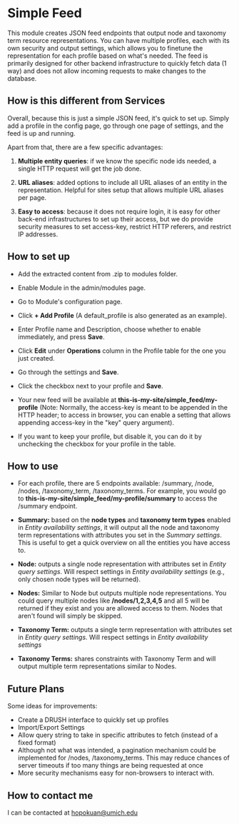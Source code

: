 # Simple Feed #

This module creates JSON feed endpoints that output node and taxonomy term resource representations. You can have multiple profiles, each with its own security and output settings, which allows you to finetune the representation for each profile based on what's needed. The feed is primarily designed for other backend infrastructure to quickly fetch data (1 way) and does not allow incoming requests to make changes to the database.

## How is this different from Services ##

Overall, because this is just a simple JSON feed, it's quick to set up. Simply add a profile in the config page, go through one page of settings, and the feed is up and running.

Apart from that, there are a few specific advantages:

1. **Multiple entity queries**: if we know the specific node ids needed, a single HTTP request will get the job done.

1. **URL aliases**: added options to include all URL aliases of an entity in the representation. Helpful for sites setup that allows multiple URL aliases per page.

1. **Easy to access**: because it does not require login, it is easy for other back-end infrastructures to set up their access, but we do provide security measures to set access-key, restrict HTTP referers, and restrict IP addresses.

## How to set up ##

* Add the extracted content from .zip to modules folder.

* Enable Module in the admin/modules page.

* Go to Module's configuration page.

* Click **+ Add Profile** (A default_profile is also generated as an example).

* Enter Profile name and Description, choose whether to enable immediately, and press **Save**.

* Click **Edit** under **Operations** column in the Profile table for the one you just created.

* Go through the settings and **Save**.

* Click the checkbox next to your profile and **Save**.

* Your new feed will be available at **this-is-my-site/simple_feed/my-profile** (Note: Normally, the access-key is meant to be appended in the HTTP header; to access in browser, you can enable a setting that allows appending access-key in the "key" query argument).

* If you want to keep your profile, but disable it, you can do it by unchecking the checkbox for your profile in the table.

## How to use ##

* For each profile, there are 5 endpoints available: /summary, /node, /nodes, /taxonomy_term, /taxonomy_terms. For example, you would go to **this-is-my-site/simple_feed/my-profile/summary** to access the /summary endpoint.

* **Summary:** based on the **node types** and **taxonomy term types** enabled in *Entity availability settings*, it will output all the node and taxonomy term representations with attributes you set in the *Summary settings*. This is useful to get a quick overview on all the entities you have access to.

* **Node:** outputs a single node representation with attributes set in *Entity query settings*. Will respect settings in *Entity availability settings* (e.g., only chosen node types will be returned).

* **Nodes:** Similar to Node but outputs multiple node representations. You could query multiple nodes like **/nodes/1,2,3,4,5** and all 5 will be returned if they exist and you are allowed access to them. Nodes that aren't found will simply be skipped.

* **Taxonomy Term:** outputs a single term representation with attributes set in *Entity query settings*. Will respect settings in *Entity availability settings*

* **Taxonomy Terms:** shares constraints with Taxonomy Term and will output multiple term representations similar to Nodes.

## Future Plans ##

Some ideas for improvements:

* Create a DRUSH interface to quickly set up profiles
* Import/Export Settings
* Allow query string to take in specific attributes to fetch (instead of a fixed format)
* Although not what was intended, a pagination mechanism could be implemented for /nodes, /taxonomy_terms. This may reduce chances of server timeouts if too many things are being requested at once
* More security mechanisms easy for non-browsers to interact with.

## How to contact me ##

I can be contacted at hopokuan@umich.edu
